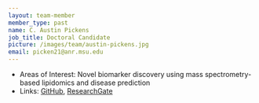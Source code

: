 ```yaml
---
layout: team-member
member_type: past
name: C. Austin Pickens
job_title: Doctoral Candidate
picture: /images/team/austin-pickens.jpg
email: picken21@anr.msu.edu
---
```


- Areas of Interest: Novel biomarker discovery using mass spectrometry-based lipidomics and disease prediction
- Links: [GitHub](https://github.com/AustinPickens), [ResearchGate](https://www.researchgate.net/profile/Charles_Pickens2)
